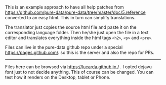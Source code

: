 This is an example approach to have all help patches from https://github.com/pure-data/pure-data/tree/master/doc/5.reference converted to an easy html. This in turn can simplify translations.

The translator just copies the source html file and paste it on the corresponding language folder. Then he/she just open the file in a text editor and translates everything inside the html tags `<h2>`, `<p>` and `<pre>`.

Files can live in the pure-data github repo under a special https://pages.github.com/. so this is the server and also the repo for PRs.

----------------

Files here can be browsed via https://lucarda.github.io./ . I opted dejavu font just to not decide anything. This of course can be changed. You can test how it renders on the Desktop, tablet or Phone.